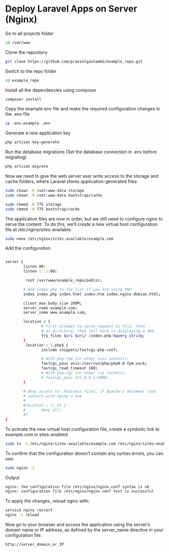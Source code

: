 
# Deploy Laravel Apps on Server (Nginx)  
Go to all projects folder
```bash
cd /var/www
```
Clone the repository
```bash
git clone https://github.com/prazzolgautam62/example_repo.git
```
Switch to the repo folder
```bash
cd example_repo
```
Install all the dependencies using composer
```bash
composer install
```
Copy the example env file and make the required configuration changes in the .env file
```bash
cp .env.example .env
```
Generate a new application key
```bash
php artisan key:generate
```

Run the database migrations (Set the database connection in .env before migrating)
```bash
php artisan migrate
```

Now we need to give the web server user write access to the storage and cache folders, where Laravel stores application-generated files:
```bash
sudo chown -R root:www-data storage
sudo chown -R root:www-data bootstrap/cache
```
```bash
sudo chmod -R 775 storage
sudo chmod -R 775 bootstrap/cache
```
The application files are now in order, but we still need to configure nginx to serve the content. To do this, we’ll create a new virtual host configuration file at /etc/nginx/sites-available:
```bash
sudo nano /etc/nginx/sites-available/example.com
```
Add the configuration
```bash

server {
        listen 80;
        listen [::]:80;

         root /var/www/example_repo/public;

        # Add index.php to the list if you are using PHP
        index index.php index.html index.htm index.nginx-debian.html;

        client_max_body_size 200M;
        server_name example.com;
        server_name www.example.com;

        location / {
                # First attempt to serve request as file, then
                # as directory, then fall back to displaying a 404.
                try_files $uri $uri/ /index.php?$query_string;
        }
         location ~ \.php$ {
                include snippets/fastcgi-php.conf;

                # With php-fpm (or other unix sockets):
                fastcgi_pass unix:/var/run/php/php8.0-fpm.sock;
                fastcgi_read_timeout 180;
                # With php-cgi (or other tcp sockets):
                # fastcgi_pass 127.0.0.1:9000;
        }

        # deny access to .htaccess files, if Apache's document root
        # concurs with nginx's one
        #
        #location ~ /\.ht {
        #       deny all;
        #}
}
```

To activate the new virtual host configuration file, create a symbolic link to example.com in sites-enabled
```bash
sudo ln -s /etc/nginx/sites-available/example.com /etc/nginx/sites-enabled/
```
To confirm that the configuration doesn’t contain any syntax errors, you can use:
```bash
sudo nginx -t
```
Output
```bash
nginx: the configuration file /etc/nginx/nginx.conf syntax is ok
nginx: configuration file /etc/nginx/nginx.conf test is successful
```
To apply the changes, reload nginx with:
```bash
service nginx restart
nginx -s reload
```
Now go to your browser and access the application using the server’s domain name or IP address, as defined by the server_name directive in your configuration file:
```bash
http://server_domain_or_IP
```
